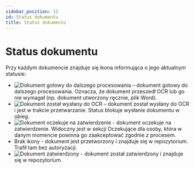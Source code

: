 ```yaml
---
sidebar_position: 12
id: Status dokumentu
title: Status dokumentu
---
```


# Status dokumentu

Przy każdym dokumencie znajduje się ikona informująca o jego aktualnym statusie:

- ![Dokument gotowy do dalszego procesowania](/img/ocr_nie.png) – dokument gotowy do dalszego procesowania. Oznacza, że dokument przeszedł OCR lub go nie wymagał (np. dokument utworzony ręcznie, plik Word).
- ![Dokument został wysłany do OCR](/img/ocr_tak.png) – dokument został wysłany do OCR i jest w trakcie przetwarzanie. Status blokuje wysłanie dokumentu w obieg.
- ![Dokument oczekuje na zatwierdzenie](/img/dok_oczek.png) - dokument oczekuje na zatwierdzenie. Widoczny jest w sekcji Oczekujące dla osoby, która w danym momencie powinna go zaakceptować zgodnie z procesem. 
- Brak ikony - dokument jest przetworzony i znajduje się w repozytorium. Trafił tam bez autoryzacji.
- ![Dokument zatwierdzony](/img/status.png) - dokument został zatwierdzony i znajduje się w repozytorium.  
   
